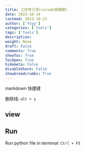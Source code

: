 ```yaml
---
title: 工作学习流(vscode快捷键)
date: 2023-10-14
lastmod: 2023-10-23
author: ['Ysyy']
categories: ['tools']
tags: ['tools']
description: 
weight: None
draft: False
comments: True
showToc: True
TocOpen: True
hidemeta: False
disableShare: False
showbreadcrumbs: True
---
```

markdown 快捷键

删除线: `alt + s`

## view

## Run

Run python file in terminal: `Ctrl + F5`